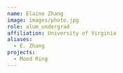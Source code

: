 ```yaml
---
name: Elaine Zhang
image: images/photo.jpg
role: alum_undergrad
affiliation: University of Virginia
aliases:
  - E. Zhang
projects: 
  - Mood Ring
---
```

